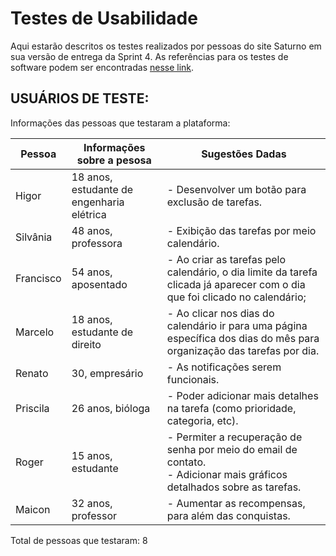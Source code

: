# Testes de Usabilidade

Aqui estarão descritos os testes realizados por pessoas do site Saturno em sua versão de entrega da Sprint 4. As referências para os testes de software podem ser encontradas [nesse link](https://github.com/ICEI-PUC-Minas-PPLCC-TI/Saturno---Adm-do-Tempo-1/blob/master/Documentacao/Testes-de-Softwares/testes-software.md).

## USUÁRIOS DE TESTE:

Informações das pessoas que testaram a plataforma:

|Pessoa        |Informações sobre a pesosa                         |Sugestões Dadas                             |
|---------------------|---------------------------------------------------------------------------------------------------------------------------|------------------------------------------------------------------------------------------------------------------------------------------------------------------------------------------------------------------------------------------------|                         
|Higor   |18 anos, estudante de engenharia elétrica| - Desenvolver um botão para exclusão de tarefas.|
|Silvânia       |48 anos, professora | - Exibição das tarefas por meio calendário.|
|Francisco   |54 anos, aposentado | - Ao criar as tarefas pelo calendário, o dia limite da tarefa clicada já aparecer com o dia que foi clicado no calendário; |
|Marcelo   |18 anos, estudante de direito | - Ao clicar nos dias do calendário ir para uma página específica dos dias do mês para organização das tarefas por dia. |
|Renato   |30, empresário | - As notificações serem funcionais.|
|Priscila   |26 anos, bióloga | - Poder adicionar mais detalhes na tarefa (como prioridade, categoria, etc). |
|Roger   |15 anos, estudante | - Permiter a recuperação de senha por meio do email de contato. <br>- Adicionar mais gráficos detalhados sobre as tarefas. |
|Maicon   |32 anos, professor | - Aumentar as recompensas, para além das conquistas. |

Total de pessoas que testaram: 8
